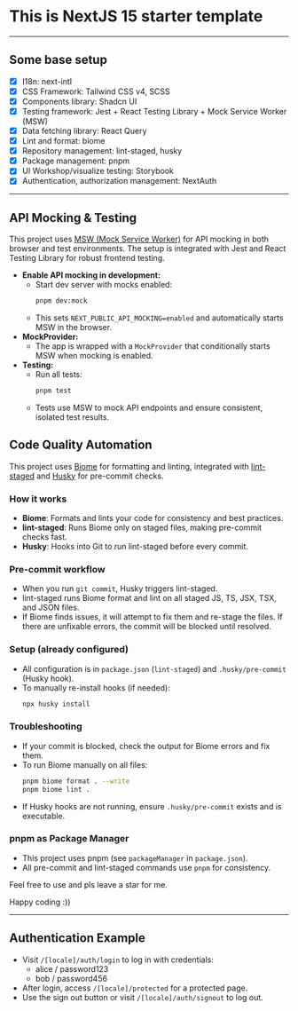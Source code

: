 # This is NextJS 15 starter template

---

## Some base setup

- [x] I18n: next-intl
- [x] CSS Framework: Tailwind CSS v4, SCSS
- [x] Components library: Shadcn UI
- [x] Testing framework: Jest + React Testing Library + Mock Service Worker (MSW)
- [x] Data fetching library: React Query
- [x] Lint and format: biome
- [x] Repository management: lint-staged, husky
- [x] Package management: pnpm
- [x] UI Workshop/visualize testing: Storybook
- [x] Authentication, authorization management: NextAuth

---

## API Mocking & Testing

This project uses [MSW (Mock Service Worker)](https://mswjs.io/) for API mocking in both browser and test environments. The setup is integrated with Jest and React Testing Library for robust frontend testing.

- **Enable API mocking in development:**
  - Start dev server with mocks enabled:
    ```sh
    pnpm dev:mock
    ```
  - This sets `NEXT_PUBLIC_API_MOCKING=enabled` and automatically starts MSW in the browser.
- **MockProvider:**
  - The app is wrapped with a `MockProvider` that conditionally starts MSW when mocking is enabled.
- **Testing:**
  - Run all tests:
    ```sh
    pnpm test
    ```
  - Tests use MSW to mock API endpoints and ensure consistent, isolated test results.

## Code Quality Automation

This project uses [Biome](https://biomejs.dev/) for formatting and linting, integrated with [lint-staged](https://github.com/okonet/lint-staged) and [Husky](https://typicode.github.io/husky/) for pre-commit checks.

### How it works
- **Biome**: Formats and lints your code for consistency and best practices.
- **lint-staged**: Runs Biome only on staged files, making pre-commit checks fast.
- **Husky**: Hooks into Git to run lint-staged before every commit.

### Pre-commit workflow
- When you run `git commit`, Husky triggers lint-staged.
- lint-staged runs Biome format and lint on all staged JS, TS, JSX, TSX, and JSON files.
- If Biome finds issues, it will attempt to fix them and re-stage the files. If there are unfixable errors, the commit will be blocked until resolved.

### Setup (already configured)
- All configuration is in `package.json` (`lint-staged`) and `.husky/pre-commit` (Husky hook).
- To manually re-install hooks (if needed):
  ```sh
  npx husky install
  ```

### Troubleshooting
- If your commit is blocked, check the output for Biome errors and fix them.
- To run Biome manually on all files:
  ```sh
  pnpm biome format . --write
  pnpm biome lint .
  ```
- If Husky hooks are not running, ensure `.husky/pre-commit` exists and is executable.

### pnpm as Package Manager
- This project uses pnpm (see `packageManager` in `package.json`).
- All pre-commit and lint-staged commands use `pnpm` for consistency.

Feel free to use and pls leave a star for me.

Happy coding :))

---

## Authentication Example

- Visit `/[locale]/auth/login` to log in with credentials:
  - alice / password123
  - bob / password456
- After login, access `/[locale]/protected` for a protected page.
- Use the sign out button or visit `/[locale]/auth/signout` to log out.
